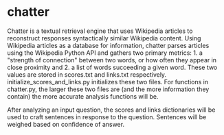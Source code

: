 # chatter

Chatter is a textual retrieval engine that uses Wikipedia articles to reconstruct responses syntactically similar Wikipedia content. Using Wikipedia articles as a database for information, chatter parses articles using the Wikipedia Python API and gathers two primary metrics: 1. a "strength of connection" between two words, or how often they appear in close proximity and 2. a list of words succeeding a given word. These two values are stored in scores.txt and links.txt respectively. initialize_scores_and_links.py initializes these two files. For functions in chatter.py, the larger these two files are (and the more information they contain) the more accurate analysis functions will be.

After analyzing an input question, the scores and links dictionaries will be used to craft sentences in response to the question. Sentences will be weighed based on confidence of answer. 

